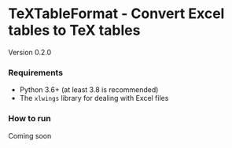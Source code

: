# TeXTableFormat - Convert Excel tables to TeX tables
Version 0.2.0

### Requirements
* Python 3.6+ (at least 3.8 is recommended)
* The `xlwings` library for dealing with Excel files

### How to run
Coming soon